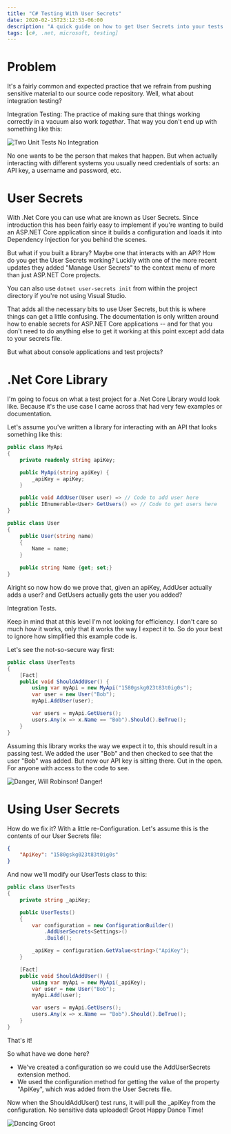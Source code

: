 ```yaml
---
title: "C# Testing With User Secrets"
date: 2020-02-15T23:12:53-06:00
description: "A quick guide on how to get User Secrets into your tests -- and your sensitive data out of your code!"
tags: [c#, .net, microsoft, testing]
---
```


# Problem

It's a fairly common and expected practice that we refrain from pushing sensitive material to our source code repository. Well, what about integration testing?

Integration Testing: The practice of making sure that things working correctly in a vacuum also work *together*. That way you don't end up with something like this:

![Two Unit Tests No Integration](/twounitnointegration.gif)

No one wants to be the person that makes that happen. But when actually interacting with different systems you usually need credentials of sorts: an API key, a username and password, etc. 

# User Secrets

With .Net Core you can use what are known as User Secrets. Since introduction this has been fairly easy to implement if you're wanting to build an ASP.NET Core application since it builds a configuration and loads it into Dependency Injection for you behind the scenes.

But what if you built a library? Maybe one that interacts with an API? How do you get the User Secrets working? Luckily with one of the more recent updates they added "Manage User Secrets" to the context menu of more than just ASP.NET Core projects.

You can also use ```dotnet user-secrets init``` from within the project directory if you're not using Visual Studio.

That adds all the necessary bits to use User Secrets, but this is where things can get a little confusing. The documentation is only written around how to enable secrets for ASP.NET Core applications -- and for that you don't need to do anything else to get it working at this point except add data to your secrets file. 

But what about console applications and test projects?

# .Net Core Library

I'm going to focus on what a test project for a .Net Core Library would look like. Because it's the use case I came across that had very few examples or documentation.

Let's assume you've written a library for interacting with an API that looks something like this:

```c#
public class MyApi
{
    private readonly string apiKey;

    public MyApi(string apiKey) {
        _apiKey = apiKey;
    } 

    public void AddUser(User user) => // Code to add user here
    public IEnumerable<User> GetUsers() => // Code to get users here
}

public class User 
{
    public User(string name) 
    {
        Name = name;
    }

    public string Name {get; set;}
}
```

Alright so now how do we prove that, given an apiKey, AddUser actually adds a user? and GetUsers actually gets the user you added?

Integration Tests.

Keep in mind that at this level I'm not looking for efficiency. I don't care so much *how* it works, only that it works the way I expect it to. So do your best to ignore how simplified this example code is. 

Let's see the not-so-secure way first:

```c#
public class UserTests 
{
    [Fact]
    public void ShouldAddUser() {
        using var myApi = new MyApi("1580gskg023t83t0ig0s");
        var user = new User("Bob");
        myApi.AddUser(user);

        var users = myApi.GetUsers();
        users.Any(x => x.Name == "Bob").Should().BeTrue();
    }
}
```

Assuming this library works the way we expect it to, this should result in a passing test. We added the user "Bob" and then checked to see that the user "Bob" was added. But now our API key is sitting there. Out in the open. For anyone with access to the code to see. 

![Danger, Will Robinson! Danger!](/dangerwillrobinson.gif)

# Using User Secrets

How do we fix it? With a little re-Configuration. Let's assume this is the contents of our User Secrets file:

```json
{
    "ApiKey": "1580gskg023t83t0ig0s"
}
```


And now we'll modify our UserTests class to this:

```c#
public class UserTests 
{
    private string _apiKey;

    public UserTests() 
    {
        var configuration = new ConfigurationBuilder()
            .AddUserSecrets<Settings>()
            .Build();

        _apiKey = configuration.GetValue<string>("ApiKey");
    }

    [Fact]
    public void ShouldAddUser() {
        using var myApi = new MyApi(_apiKey);
        var user = new User("Bob");
        myApi.Add(user);

        var users = myApi.GetUsers();
        users.Any(x => x.Name == "Bob").Should().BeTrue();
    }
}
```

That's it!

So what have we done here? 
- We've created a configuration so we could use the AddUserSecrets extension method.
- We used the configuration method for getting the value of the property "ApiKey", which was added from the User Secrets file.

Now when the ShouldAddUser() test runs, it will pull the _apiKey from the configuration. No sensitive data uploaded! Groot Happy Dance Time!

![Dancing Groot](/dancinggroot.gif)